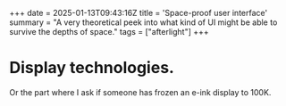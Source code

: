 +++
date = 2025-01-13T09:43:16Z
title = 'Space-proof user interface'
summary = "A very theoretical peek into what kind of UI might be able to survive the depths of space."
tags = ["afterlight"]
+++

# Display technologies.
Or the part where I ask if someone has frozen an e-ink display to 100K.
